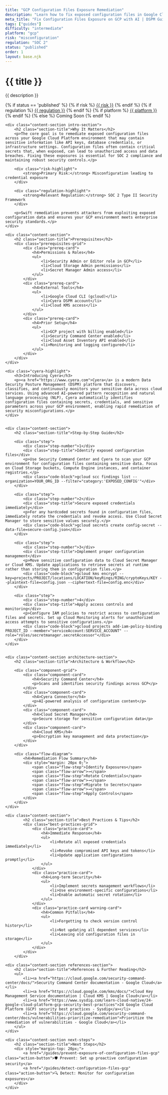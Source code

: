 ```yaml
---
title: "GCP Configuration Files Exposure Remediation"
description: "Learn how to fix exposed configuration files in Google Cloud Platform environments. Follow step-by-step guidance for SOC 2 compliance."
meta_title: "Fix Configuration Files Exposure on GCP with AI | DSPM Guide"
tags: ["guides"]
difficulty: "intermediate"
platform: "gcp"
risk: "misconfiguration"
regulation: "SOC 2"
status: "published"
order: 1
layout: base.njk
---
```


<div class="container">
    <div class="header">
        <h1>{{ title }}</h1>
        <p>{{ description }}</p>
        <div class="guide-tags-container">
			<div class="guide-tags-wrapper">
		    {% if status == 'published' %}
		        {% if risk %}
		        <a href="/risk/{{ risk | downcase | replace: ' ', '-' }}/" class="guide-tag risk">{{ risk }}</a>
		        {% endif %}
		        {% if regulation %}
		        <a href="/regulation/{{ regulation | downcase | replace: ' ', '-' }}/" class="guide-tag regulation">{{ regulation }}</a>
		        {% endif %}
		        {% if platform %}
		        <a href="/platforms/{{ platform | downcase | replace: ' ', '-' }}/" class="guide-tag platform">{{ platform }}</a>
		        {% endif %}
		    {% else %}
		        <span class="guide-tag coming-soon">Coming Soon</span>
		    {% endif %}
		</div>
		</div>
    </div>

    <div class="content-section intro-section">
        <h2 class="section-title">Why It Matters</h2>
        <p>The core goal is to remediate exposed configuration files across your Google Cloud Platform environment that may contain sensitive information like API keys, database credentials, or infrastructure settings. Configuration files often contain critical secrets that, when exposed, can lead to unauthorized access and data breaches. Fixing these exposures is essential for SOC 2 compliance and maintaining robust security controls.</p>
        
        <div class="risk-highlight">
            <strong>Primary Risk:</strong> Misconfiguration leading to credential exposure
        </div>
        
        <div class="regulation-highlight">
            <strong>Relevant Regulation:</strong> SOC 2 Type II Security Framework
        </div>
        
        <p>Swift remediation prevents attackers from exploiting exposed configuration data and ensures your GCP environment meets enterprise security standards.</p>
    </div>

    <div class="content-section">
        <h2 class="section-title">Prerequisites</h2>
        <div class="prerequisites-grid">
            <div class="prereq-card">
                <h4>Permissions & Roles</h4>
                <ul>
                    <li>Security Admin or Editor role in GCP</li>
                    <li>Cloud Storage Admin permissions</li>
                    <li>Secret Manager Admin access</li>
                </ul>
            </div>
            <div class="prereq-card">
                <h4>External Tools</h4>
                <ul>
                    <li>Google Cloud CLI (gcloud)</li>
                    <li>Cyera DSPM account</li>
                    <li>Cloud KMS access</li>
                </ul>
            </div>
            <div class="prereq-card">
                <h4>Prior Setup</h4>
                <ul>
                    <li>GCP project with billing enabled</li>
                    <li>Security Command Center enabled</li>
                    <li>Cloud Asset Inventory API enabled</li>
                    <li>Monitoring and logging configured</li>
                </ul>
            </div>
        </div>
    </div>
	
    <div class="cyera-highlight">
        <h3>Introducing Cyera</h3>
        <p><a href="https://www.cyera.com">Cyera</a> is a modern Data Security Posture Management (DSPM) platform that discovers, classifies, and continuously monitors your sensitive data across cloud services. Using advanced AI-powered pattern recognition and natural language processing (NLP), Cyera automatically identifies configuration files containing secrets, credentials, and sensitive parameters across your GCP environment, enabling rapid remediation of security misconfigurations.</p>
    </div>
	

    <div class="content-section">
        <h2 class="section-title">Step-by-Step Guide</h2>
        
        <div class="step">
            <div class="step-number">1</div>
            <div class="step-title">Identify exposed configuration files</div>
            <p>Use Security Command Center and Cyera to scan your GCP environment for configuration files containing sensitive data. Focus on Cloud Storage buckets, Compute Engine instances, and container registries.</p>
            <div class="code-block">gcloud scc findings list --organization=YOUR_ORG_ID --filter="category:'EXPOSED_CONFIG'"</div>
        </div>

        <div class="step">
            <div class="step-number">2</div>
            <div class="step-title">Secure exposed credentials immediately</div>
            <p>For any hardcoded secrets found in configuration files, immediately rotate the credentials and revoke access. Use Cloud Secret Manager to store sensitive values securely.</p>
            <div class="code-block">gcloud secrets create config-secret --data-file=secure-config.json</div>
        </div>

        <div class="step">
            <div class="step-number">3</div>
            <div class="step-title">Implement proper configuration management</div>
            <p>Move sensitive configuration data to Cloud Secret Manager or Cloud KMS. Update applications to retrieve secrets at runtime rather than storing them in configuration files.</p>
            <div class="code-block">gcloud kms encrypt --key=projects/PROJECT/locations/LOCATION/keyRings/RING/cryptoKeys/KEY --plaintext-file=config.json --ciphertext-file=config.enc</div>
        </div>

        <div class="step">
            <div class="step-number">4</div>
            <div class="step-title">Apply access controls and monitoring</div>
            <p>Configure IAM policies to restrict access to configuration files and secrets. Set up Cloud Monitoring alerts for unauthorized access attempts to sensitive configurations.</p>
            <div class="code-block">gcloud projects add-iam-policy-binding PROJECT_ID --member="serviceAccount:SERVICE_ACCOUNT" --role="roles/secretmanager.secretAccessor"</div>
        </div>
    </div>


    <div class="content-section architecture-section">
        <h2 class="section-title">Architecture & Workflow</h2>
        
        <div class="component-grid">
            <div class="component-card">
                <h4>Security Command Center</h4>
                <p>Scans and identifies security findings across GCP</p>
            </div>
            <div class="component-card">
                <h4>Cyera Connector</h4>
                <p>AI-powered analysis of configuration content</p>
            </div>
            <div class="component-card">
                <h4>Cloud Secret Manager</h4>
                <p>Secure storage for sensitive configuration data</p>
            </div>
            <div class="component-card">
                <h4>Cloud KMS</h4>
                <p>Encryption key management and data protection</p>
            </div>
        </div>

        <div class="flow-diagram">
            <h4>Remediation Flow Summary</h4>
            <div style="margin: 20px 0;">
                <span class="flow-step">Identify Exposures</span>
                <span class="flow-arrow">→</span>
                <span class="flow-step">Rotate Credentials</span>
                <span class="flow-arrow">→</span>
                <span class="flow-step">Migrate to Secrets</span>
                <span class="flow-arrow">→</span>
                <span class="flow-step">Apply Controls</span>
            </div>
        </div>
    </div>

	<div class="content-section">
	        <h2 class="section-title">Best Practices & Tips</h2>
	        <div class="best-practices-grid">
	            <div class="practice-card">
	                <h4>Immediate Response</h4>
	                <ul>
	                    <li>Rotate all exposed credentials immediately</li>
	                    <li>Revoke compromised API keys and tokens</li>
	                    <li>Update application configurations promptly</li>
	                </ul>
	            </div>
	            <div class="practice-card">
	                <h4>Long-term Security</h4>
	                <ul>
	                    <li>Implement secrets management workflows</li>
	                    <li>Use environment-specific configurations</li>
	                    <li>Enable automatic secret rotation</li>
	                </ul>
	            </div>
	            <div class="practice-card warning-card">
	                <h4>Common Pitfalls</h4>
	                <ul>
	                    <li>Forgetting to check version control history</li>
	                    <li>Not updating all dependent services</li>
	                    <li>Leaving old configuration files in storage</li>
	                </ul>
	            </div>
	        </div>
	    </div>

    <div class="content-section references-section">
        <h2 class="section-title">References & Further Reading</h2>
        <ul>
            <li><a href="https://cloud.google.com/security-command-center/docs/">Security Command Center documentation - Google Cloud</a></li>
            <li><a href="https://cloud.google.com/kms/docs/">Cloud Key Management Service documentation | Cloud KMS | Google Cloud</a></li>
            <li><a href="https://www.sysdig.com/learn-cloud-native/24-google-cloud-platform-gcp-security-best-practices">24 Google Cloud Platform (GCP) security best practices - Sysdig</a></li>
            <li><a href="https://cloud.google.com/security-command-center/docs/vulnerabilities-prioritize-remediation">Prioritize the remediation of vulnerabilities - Google Cloud</a></li>
        </ul>
    </div>

    <div class="content-section next-steps">
        <h2 class="section-title">Next Steps</h2>
        <div style="margin-top: 20px;">
            <a href="/guides/prevent-exposure-of-configuration-files-gcp" class="action-button">🛡️ Prevent: Set up proactive configuration security</a>
            <a href="/guides/detect-configuration-files-gcp" class="action-button">🔍 Detect: Monitor for configuration exposures</a>
        </div>
    </div>
</div>